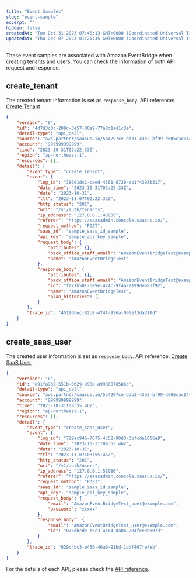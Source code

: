 ```yaml
---
title: "Event Samples"
slug: "event-sample"
excerpt: ""
hidden: false
createdAt: "Tue Oct 31 2023 07:46:13 GMT+0000 (Coordinated Universal Time)"
updatedAt: "Thu Dec 07 2023 01:25:35 GMT+0000 (Coordinated Universal Time)"
---
```

These event samples are associated with Amazon EventBridge when creating tenants and users. You can check the information of both API request and response.

## create_tenant

The created tenant information is set as `response_body`. API reference: <a href="/docs/reference/auth-api#tag/tenant/operation/CreateTenant" target="_blank">Create Tenant</a>

```json
{
	"version": "0",
	"id": "4d7d3c0c-208c-3e57-00a9-77a8d1ad1c3e",
	"detail-type": "api_call",
	"source": "aws.partner/saasus.io/5b4297ce-bdb3-43e2-bf99-d605cac044c8-1/event",
	"account": "999999999999",
	"time": "2023-10-31T02:22:33Z",
	"region": "ap-northeast-1",
	"resources": [],
	"detail": {
		"event_type": "create_tenant",
		"event": {
			"log_id": "38601dc1-ceed-4561-8728-eb1f4393b317",
			"date_time": "2023-10-31T02:22:33Z",
			"date": "2023-10-31",
			"ttl": "2023-11-07T02:22:33Z",
			"http_status": "201",
			"uri": "/v1/auth/tenants",
			"ip_address": "127.0.0.1:40800",
			"referer": "https://saasadmin.console.saasus.io/",
			"request_method": "POST",
			"saas_id": "sample_saas_id_sample",
			"api_key": "sample_api_key_sample",
			"request_body": {
				"attributes": {},
				"back_office_staff_email": "AmazonEventBridgeTest@example.com",
				"name": "AmazonEventBridgeTest"
			},
			"response_body": {
				"attributes": {},
				"back_office_staff_email": "AmazonEventBridgeTest@example.com",
				"id": "fe27b501-be9e-424c-9f4a-a199dea81f92",
				"name": "AmazonEventBridgeTest",
				"plan_histories": []
			}
		},
		"trace_id": "45196bec-82b8-474f-956a-066e73da310d"
	}
}
```

## create_saas_user

The created user information is set as `response_body`. API reference: <a href="/docs/reference/auth-api#tag/saasUser/operation/CreateSaasUser" target="_blank">Create SaaS User</a>

```json
{
	"version": "0",
	"id": "e91fa969-551b-0629-998e-a9980070586c",
	"detail-type": "api_call",
	"source": "aws.partner/saasus.io/5b4297ce-bdb3-43e2-bf99-d605cac044c8-1/event",
	"account": "999999999999",
	"time": "2023-10-31T08:55:46Z",
	"region": "ap-northeast-1",
	"resources": [],
	"detail": {
		"event_type": "create_saas_user",
		"event": {
			"log_id": "729ac946-7675-4c52-90d3-3bfcde1656a8",
			"date_time": "2023-10-31T08:55:46Z",
			"date": "2023-10-31",
			"ttl": "2023-11-07T08:55:46Z",
			"http_status": "201",
			"uri": "/v1/auth/users",
			"ip_address": "127.0.0.1:58086",
			"referer": "https://saasadmin.console.saasus.io/",
			"request_method": "POST",
			"saas_id": "sample_saas_id_sample",
			"api_key": "sample_api_key_sample",
			"request_body": {
				"email": "AmazonEventBridgeTest_user@example.com",
				"password": "xxxxx"
			},
			"response_body": {
				"email": "AmazonEventBridgeTest_user@example.com",
				"id": "075dbcde-b5c3-4c64-8a04-204fee8b5073"
			}
		},
		"trace_id": "629c4bc3-e430-46a0-91bd-1ddf407fe4eb"
	}
}
```

For the details of each API, please check the <a href="/docs/reference/getting-started-with-your-api" target="_blank">API reference</a>.

